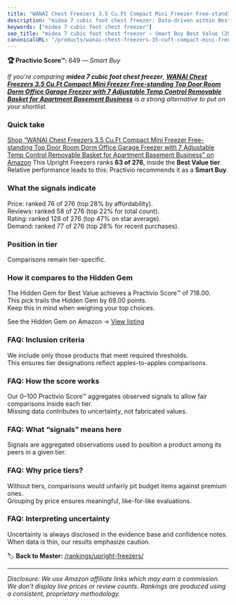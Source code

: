 ```yaml
---
title: "WANAI Chest Freezers 3.5 Cu.Ft Compact Mini Freezer Free-standing Top Door Room Dorm Office Garage Freezer with 7 Adjustable Temp Control Removable Basket for Apartment Basement Business"
description: "midea 7 cubic foot chest freezer: Data-driven within Best Value ranking using the Practivio Score™. Positioned by quality, value, demand, findability, momentum."
keywords: ["midea 7 cubic foot chest freezer"]
seo_title: "midea 7 cubic foot chest freezer — Smart Buy Best Value (2025)"
canonicalURL: "/products/wanai-chest-freezers-35-cuft-compact-mini-freezer-free-standing-top-door-room-dorm-office-garage-freezer-with-7-adjustable-temp-control-removable-basket-for-apartment-basement-business-B08GLKT66K/"
---
```


**🏆 Practivio Score™:** 649 — _Smart Buy_


*If you're comparing **midea 7 cubic foot chest freezer**, **[WANAI Chest Freezers 3.5 Cu.Ft Compact Mini Freezer Free-standing Top Door Room Dorm Office Garage Freezer with 7 Adjustable Temp Control Removable Basket for Apartment Basement Business](https://www.amazon.com/dp/B08GLKT66K?tag=practivio-20)** is a strong alternative to put on your shortlist.*
### Quick take
[Shop “WANAI Chest Freezers 3.5 Cu.Ft Compact Mini Freezer Free-standing Top Door Room Dorm Office Garage Freezer with 7 Adjustable Temp Control Removable Basket for Apartment Basement Business” on Amazon](https://www.amazon.com/dp/B08GLKT66K?tag=practivio-20)
This Upright Freezers ranks **63 of 276**, inside the **Best Value tier**.  
Relative performance leads to this: Practivio recommends it as a **Smart Buy**.

### What the signals indicate
Price: ranked 76 of 276 (top 28% by affordability).  
Reviews: ranked 58 of 276 (top 22% for total count).  
Rating: ranked 128 of 276 (top 47% on star average).  
Demand: ranked 77 of 276 (top 28% for recent purchases).

### Position in tier
Comparisons remain tier-specific.

### How it compares to the Hidden Gem
The Hidden Gem for Best Value achieves a Practivio Score™ of 718.00.  
This pick trails the Hidden Gem by 69.00 points.  
Keep this in mind when weighing your top choices.  

See the Hidden Gem on Amazon → [View listing](https://www.amazon.com/dp/B00IR8H55A?tag=practivio-20)

### FAQ: Inclusion criteria
We include only those products that meet required thresholds.  
This ensures tier designations reflect apples-to-apples comparisons.

### FAQ: How the score works
Our 0–100 Practivio Score™ aggregates observed signals to allow fair comparisons inside each tier.  
Missing data contributes to uncertainty, not fabricated values.

### FAQ: What “signals” means here
Signals are aggregated observations used to position a product among its peers in a given tier.

### FAQ: Why price tiers?
Without tiers, comparisons would unfairly pit budget items against premium ones.  
Grouping by price ensures meaningful, like-for-like evaluations.

### FAQ: Interpreting uncertainty
Uncertainty is always disclosed in the evidence base and confidence notes.  
When data is thin, our results emphasize caution.


🏷️ **Back to Master:** [/rankings/upright-freezers/](/rankings/upright-freezers/)

---
_Disclosure: We use Amazon affiliate links which may earn a commission. We don’t display live prices or review counts. Rankings are produced using a consistent, proprietary methodology._
